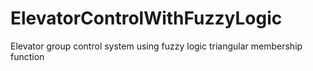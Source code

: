 # ElevatorControlWithFuzzyLogic
Elevator group control system using fuzzy logic triangular membership function
